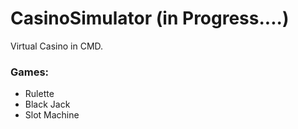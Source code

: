 # CasinoSimulator (in Progress....)
Virtual Casino in CMD.

### Games:
- Rulette
- Black Jack
- Slot Machine

